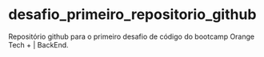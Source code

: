 # desafio_primeiro_repositorio_github
Repositório github para o primeiro desafio de código do bootcamp Orange Tech + | BackEnd.
